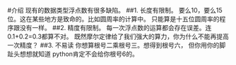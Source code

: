 

#介绍
现有的数据类型浮点数有很多缺陷。
##1. 长度有限制。
要么10，要么15位。这在某些地方是致命的。比如圆周率的计算中。
只能算是十五位圆周率的程序跟没有一样。
##2. 精度有限制。
每一次浮点数的运算都会存在误差。连0.1+0.2=0.3都算不对。
既然摩尔定律给了我们强大的算力，你为什么不能再提高一次精度？
##3. 不易读
你想算根号二乘根号三。想得到根号六，
但你用你的脚趾头想想就知道
python肯定不会给你根号6的。

    
    
